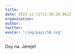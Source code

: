 ```yaml
---
title: 
date: 2022-12-21T21:58:20.962Z
organisation: 
author: 
twitter: 
avatar: "/img/pays/SN.svg"
---
```


Doy na. Jerejef